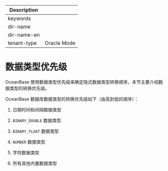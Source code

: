 | Description   |                 |
|---------------|-----------------|
| keywords      |                 |
| dir-name      |                 |
| dir-name-en   |                 |
| tenant-type   | Oracle Mode     |

# 数据类型优先级

OceanBase 使用数据类型优先级来确定隐式数据类型转换顺序。本节主要介绍数据类型的转换优先级。

OceanBase 数据库数据类型的转换优先级如下（由高到低的顺序）：

1. 日期时间和间隔数据类型

2. `BINARY_DOUBLE` 数据类型

3. `BINARY_FLOAT` 数据类型

4. `NUMBER` 数据类型

5. 字符数据类型

6. 所有其他内置数据类型
